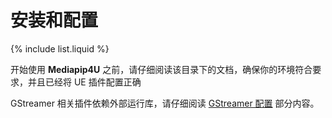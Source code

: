 # 安装和配置
{% include list.liquid %}

开始使用 **Mediapip4U** 之前，请仔细阅读该目录下的文档，确保你的环境符合要求，并且已经将 UE 插件配置正确

GStreamer 相关插件依赖外部运行库，请仔细阅读 [GStreamer 配置](./gstreamer.md) 部分内容。